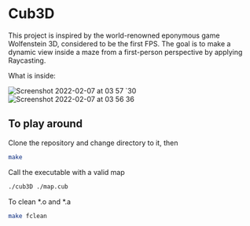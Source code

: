 # Cub3D

This project is inspired by the world-renowned eponymous game Wolfenstein 3D, considered to be the first FPS. The goal is to make a dynamic view inside a maze from a first-person perspective by applying Raycasting.

What is inside:

![Screenshot 2022-02-07 at 03 57 `30](https://user-images.githubusercontent.com/60663416/152720564-aaf7acb2-610e-4ae2-8969-6107af2b4b8d.png)
![Screenshot 2022-02-07 at 03 56 36](https://user-images.githubusercontent.com/60663416/152720561-b39f4fa3-debe-450a-9891-67739330cb56.png)


## To play around

Clone the repository and change directory to it, then
```bash
make
````
Call the executable with a valid map
```bash
./cub3D ./map.cub
```
To clean *.o and *.a
```bash
make fclean
````



